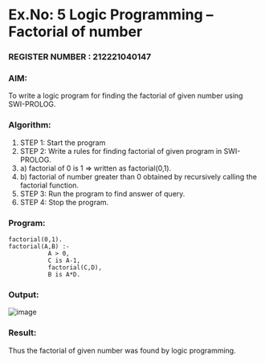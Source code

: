 # Ex.No: 5   Logic Programming – Factorial of number   
### REGISTER NUMBER : 212221040147
### AIM: 
To  write  a logic program for finding the factorial of given number using SWI-PROLOG. 
### Algorithm:
1. STEP 1: Start the program
2. STEP 2:  Write a rules for finding factorial of given program in SWI-PROLOG.
3.   a)	factorial of 0 is 1 => written as factorial(0,1).
4.   b)	factorial of number greater than 0 obtained by recursively calling the factorial    function.
5. STEP 3: Run the program  to find answer of  query.
6. STEP 4: Stop the program.

### Program:
```
factorial(0,1).
factorial(A,B) :-  
           A > 0, 
           C is A-1,
           factorial(C,D),
           B is A*D.
```


### Output:


![image](https://github.com/santhoshkumar24263/AI_Lab_2023-24/assets/127171952/9c1dec7b-e4c6-487a-b313-b3a36b71d3d6)


### Result:
Thus the factorial of given number was found by logic programming. 

